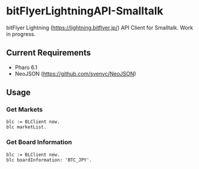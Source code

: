 # bitFlyerLightningAPI-Smalltalk

bitFlyer Lightning (https://lightning.bitflyer.jp/) API Client for Smalltalk. Work in progress.

## Current Requirements
- Pharo 6.1
- NeoJSON (https://github.com/svenvc/NeoJSON)

## Usage

### Get Markets

```smalltalk
blc := BLClient new.
blc marketList.
```

### Get Board Information

```smalltalk
blc := BLClient new.
blc boardInformation: 'BTC_JPY'.
```